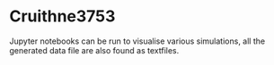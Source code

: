# Cruithne3753

Jupyter notebooks can be run to visualise various simulations, all the generated data file are also found as textfiles.
